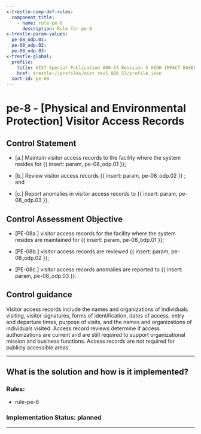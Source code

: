 ```yaml
---
x-trestle-comp-def-rules:
  component_title:
    - name: rule-pe-8
      description: Rule for pe-8
x-trestle-param-values:
  pe-08_odp.01:
  pe-08_odp.02:
  pe-08_odp.03:
x-trestle-global:
  profile:
    title: NIST Special Publication 800-53 Revision 5 HIGH IMPACT BASELINE
    href: trestle://profiles/nist_rev5_800_53/profile.json
  sort-id: pe-08
---
```


# pe-8 - \[Physical and Environmental Protection\] Visitor Access Records

## Control Statement

- \[a.\] Maintain visitor access records to the facility where the system resides for {{ insert: param, pe-08_odp.01 }};

- \[b.\] Review visitor access records {{ insert: param, pe-08_odp.02 }} ; and

- \[c.\] Report anomalies in visitor access records to {{ insert: param, pe-08_odp.03 }}.

## Control Assessment Objective

- \[PE-08a.\] visitor access records for the facility where the system resides are maintained for {{ insert: param, pe-08_odp.01 }};

- \[PE-08b.\] visitor access records are reviewed {{ insert: param, pe-08_odp.02 }};

- \[PE-08c.\] visitor access records anomalies are reported to {{ insert: param, pe-08_odp.03 }}.

## Control guidance

Visitor access records include the names and organizations of individuals visiting, visitor signatures, forms of identification, dates of access, entry and departure times, purpose of visits, and the names and organizations of individuals visited. Access record reviews determine if access authorizations are current and are still required to support organizational mission and business functions. Access records are not required for publicly accessible areas.

______________________________________________________________________

## What is the solution and how is it implemented?

<!-- For implementation status enter one of: implemented, partial, planned, alternative, not-applicable -->

<!-- Note that the list of rules under ### Rules: is read-only and changes will not be captured after assembly to JSON -->

<!-- Add control implementation description here for control: pe-8 -->

### Rules:

  - rule-pe-8

### Implementation Status: planned

______________________________________________________________________

